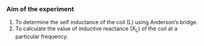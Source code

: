 ### Aim of the experiment
1. To determine the self inductance of the coil (L) using Anderson’s bridge.
2. To calculate the value of inductive reactance (X<sub>L</sub>) of the coil at a particular frequency.
